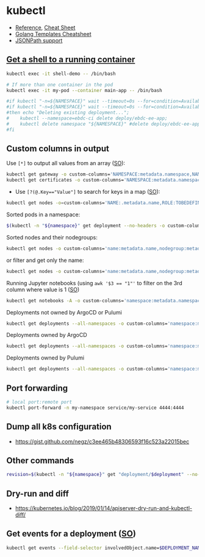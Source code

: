 # kubectl

* [Reference](https://kubernetes.io/docs/reference/generated/kubectl/kubectl-commands), [Cheat Sheet](https://kubernetes.io/docs/reference/kubectl/cheatsheet/)
* [Golang Templates Cheatsheet](https://curtisvermeeren.github.io/2017/09/14/Golang-Templates-Cheatsheet)
* [JSONPath support](https://kubernetes.io/docs/reference/kubectl/jsonpath/)

## [Get a shell to a running container](https://kubernetes.io/docs/tasks/debug-application-cluster/get-shell-running-container/)

```bash
kubectl exec -it shell-demo -- /bin/bash

# If more than one container in the pod
kubectl exec -it my-pod --container main-app -- /bin/bash
```

```bash
#if kubectl "-n=${NAMESPACE}" wait --timeout=0s --for=condition=Available deploy/ebdc-ee-app;
#if kubectl "-n=${NAMESPACE}" wait --timeout=0s --for=condition=Available "namespace/${NAMESPACE}";
#then echo "Deleting existing deployment...";
#    kubectl --namespace=ebdc-ci delete deploy/ebdc-ee-app;
#    kubectl delete namespace "${NAMESPACE}" #delete deploy/ebdc-ee-app;
#fi
```

## Custom columns in output

Use `[*]` to output all values from an array ([SO](https://stackoverflow.com/a/43521302/125246)):

```bash
kubectl get gateway -o custom-columns='NAMESPACE:metadata.namespace,NAME:metadata.name,CERT:spec.servers[*].tls.credentialName' -A
kubectl get certificates -o custom-columns='NAMESPACE:metadata.namespace,NAME:metadata.name,DNS-NAMES:spec.dnsNames,ISSUER:spec.issuerRef.name' -A
```

* Use `[?(@.Key=="Value"]` to search for keys in a map ([SO](https://stackoverflow.com/a/71306921/125246)):

```bash
kubectl get nodes -o=custom-columns='NAME:.metadata.name,ROLE:TOBEDEFINED,CPU:.status.capacity.cpu,MEM:.status.capacity.memory,IP:.status.addresses[?(@.type=="InternalIP")].address'
```

Sorted pods in a namespace:

```bash
$(kubectl -n "${namespace}" get deployment --no-headers -o custom-columns=":metadata.name" | sort)
```

Sorted nodes and their nodegroups:

```bash
kubectl get nodes -o custom-columns='name:metadata.name,nodegroup:metadata.labels.eks\.amazonaws\.com\/nodegroup,lt version:metadata.labels.eks\.amazonaws\.com/sourceLaunchTemplateVersion,version:status.nodeInfo.kubeletVersion,created:metadata.creationTimestamp' --sort-by=metadata.creationTimestamp
```

or filter and get only the name:

```bash
kubectl get nodes -o custom-columns='name:metadata.name,nodegroup:metadata.labels.eks\.amazonaws\.com\/nodegroup,created:metadata.creationTimestamp' --sort-by=metadata.creationTimestamp | grep wrk-compute | cut -w -f 1
```

Running Jupyter notebooks (using `awk '$3 == "1"'` to filter on the 3rd column where value is 1 ([SO](https://unix.stackexchange.com/a/31755/32390))

```bash
kubectl get notebooks -A -o custom-columns='namespace:metadata.namespace,name:metadata.name,readyReplicas:status.readyReplicas' --sort-by=metadata.namespace | awk '$3 == "1"'
```

Deployments not owned by ArgoCD or Pulumi

```bash
kubectl get deployments --all-namespaces -o custom-columns='namespace:metadata.namespace,name:metadata.name,argocd:metadata.labels.argocd\.argoproj\.io/instance,managed-by:metadata.labels.app\.kubernetes\.io/managed-by,ownerref:metadata.ownerReferences[0].name' --sort-by=metadata.namespace --selector='!argocd.argoproj.io/instance,app.kubernetes.io/managed-by!=pulumi'
```

Deployments owned by ArgoCD

```bash
kubectl get deployments --all-namespaces -o custom-columns='namespace:metadata.namespace,name:metadata.name,argocd:metadata.labels.argocd\.argoproj\.io/instance,managed-by:metadata.labels.app\.kubernetes\.io/managed-by' --sort-by=metadata.namespace --selector='argocd.argoproj.io/instance'
```

Deployments owned by Pulumi

```bash
kubectl get deployments --all-namespaces -o custom-columns='namespace:metadata.namespace,name:metadata.name,argocd:metadata.labels.argocd\.argoproj\.io/instance,managed-by:metadata.labels.app\.kubernetes\.io/managed-by' --sort-by=metadata.namespace --selector='app.kubernetes.io/managed-by=pulumi'
```

## Port forwarding

```bash
# local port:remote port
kubectl port-forward -n my-namespace service/my-service 4444:4444
```

## Dump all k8s configuration

* <https://gist.github.com/negz/c3ee465b48306593f16c523a22015bec>

## Other commands

```bash
revision=$(kubectl -n "${namespace}" get "deployment/$deployment" --no-headers -o custom-columns=":metadata.annotations.deployment\.kubernetes\.io\/revision")
```

## Dry-run and diff

* <https://kubernetes.io/blog/2019/01/14/apiserver-dry-run-and-kubectl-diff/>

## Get events for a deployment ([SO](https://stackoverflow.com/a/69636530/125246))

```bash
kubectl get events --field-selector involvedObject.name=$DEPLOYMENT_NAME -n $NAMESPACE
```